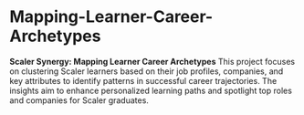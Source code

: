 # Mapping-Learner-Career-Archetypes
**Scaler Synergy: Mapping Learner Career Archetypes**   This project focuses on clustering Scaler learners based on their job profiles, companies, and key attributes to identify patterns in successful career trajectories. The insights aim to enhance personalized learning paths and spotlight top roles and companies for Scaler graduates.

